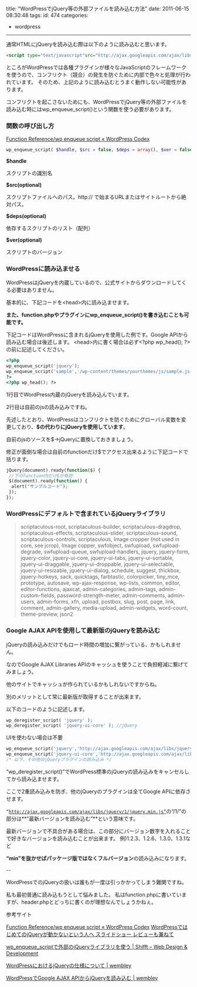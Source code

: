 title: "WordPressでjQuery等の外部ファイルを読み込む方法"
date: 2011-06-15 08:30:48
tags:
id: 474
categories:
- wordpress
---

通常HTMLにjQueryを読み込む際は以下のように読み込むと思います。

```html
<script type="text/javascript"src="http://ajax.googleapis.com/ajax/libs/jquery/1.4/jquery.min.js"></script>
```

ところがWordPressでは各種プラグインが様々なJavaScriptのフレームワークを使うので、コンフリクト（競合）の発生を防ぐために内部で色々と処理が行われています。
そのため、上記のように読み込むとうまく動作しない可能性があります。

コンフリクトを起こさないためにも、WordPressでjQuery等の外部ファイルを読み込む時にはwp_enqueue_script()という関数を使う必要があります。

### 関数の呼び出し方

[Function Reference/wp enqueue script « WordPress Codex](http://codex.wordpress.org/Function_Reference/wp_enqueue_script "Link to Function Reference/wp enqueue script « WordPress Codex")

```php
wp_enqueue_script( $handle, $src = false, $deps = array(), $ver = false );
```

**$handle**

スクリプトの識別名

**$src(optional)**

スクリプトファイルへのパス。http:// で始まるURLまたはサイトルートから絶対パス。

**$deps(optional)**

依存するスクリプトのリスト（配列）

**$ver(optional)**

スクリプトのバージョン

### WordPressに読み込ませる

WordPressはjQueryを内蔵しているので、公式サイトからダウンロードしてくる必要はありません。

基本的に、下記コードを&lt;head&gt;内に読み込ませます。

**また、function.phpやプラグインにwp_enqueue_script()を書き込むことも可能です。**

下記コードはWordPressに含まれるjQueryを使用した例です。Google APIから読み込む場合は後述します。
&lt;head&gt;内に書く場合は必ず&lt;?php wp_head(); ?&gt;の前に記述してください。

```php
<?php
wp_enqueue_script('jquery'); 
wp_enqueue_script('sample','/wp-content/themes/yourthemes/js/sample.js',array('jquery'),'0.1.0');
?>
<?php wp_head(); ?>
```

1行目でWordPress内蔵のjQueryを読み込んでいます。

2行目は自前のjsの読み込みですね。

先述したとおり、WordPressはコンフリクトを防ぐためにグローバル変数を変更しており、**$の代わりにjQueryを使用しています**。

自前のjsのソースを$→jQueryに置換しておきましょう。

修正が面倒な場合は自前のfunctionだけ$でアクセス出来るように下記コードで括ります。

```php
jQuery(document).ready(function($) {
 //下のfunction内だけ$が有効
 $(document).ready(function() {
  alert("サンプルコード");
 }); 
});
```

### WordPressにデフォルトで含まれているjQueryライブラリ

> scriptaculous-root, scriptaculous-builder, scriptaculous-dragdrop, scriptaculous-effects, scriptaculous-slider, scriptaculous-sound, scriptaculous-controls, scriptaculous, Image cropper (not used in core, see jcrop), Image copper, swfobject, swfupload, swfupload-degrade, swfupload-queue, swfupload-handlers, jquery, jquery-form, jquery-color, jquery-ui-core, jquery-ui-tabs, jquery-ui-sortable, jquery-ui-draggable, jquery-ui-droppable, jquery-ui-selectable, jquery-ui-resizable, jquery-ui-dialog, schedule, suggest, thickbox, jquery-hotkeys, sack, quicktags, farbtastic, colorpicker, tiny_mce, prototype, autosave, wp-ajax-response, wp-lists, common, editor, editor-functions, ajaxcat, admin-categories, admin-tags, admin-custom-fields, password-strength-meter, admin-comments, admin-users, admin-forms, xfn, upload, postbox, slug, post, page, link, comment, admin-gallery, media-upload, admin-widgets, word-count, theme-preview, json2

### Google AJAX APIを使用して最新版のjQueryを読み込む

jQueryの読み込みだけでもロード時間の増加に繋がっている、かもしれません。

なのでGoogle AJAX Libraries APIのキャッシュを使うことで負担軽減に繋げてみましょう。

他のサイトでキャッシュが作られているかもしれないですからね。

別のメリットとして常に最新版が取得することが出来ます。

以下のコードのように記述します。

```php
wp_deregister_script( 'jquery' );
wp_deregister_script( 'jquery-ui-core' ); //jQuery 
```
UIを使わない場合は不要

```php
wp_enqueue_script('jquery','http://ajax.googleapis.com/ajax/libs/jquery/1/jquery.min.js');
wp_enqueue_script('jquery-ui-core','http://ajax.googleapis.com/ajax/libs/jqueryui/1/jquery-ui.min.js', array('jquery'));
/* 以下、その他のjQueryプラグインの読み込み */
```

”wp_deregister_script()”でWordPress標準のjQueryの読み込みをキャンセルしてから読み込ませます。

ここで2重読み込みを防ぎ、他のjQueryのプラグインは全てGoogle APIに依存させます。

<code>“http://ajax.googleapis.com/ajax/libs/jquery/1/jquery.min.js”</code>の“/1/”の部分は**”最新バージョンを読み込む”**という意味です。

最新バージョンで不具合がある場合は、この部分にバージョン数字を入れることで好きなバージョンを読み込むことが出来ます。
例)1.2.3、1.2.6、1.3.0、1.3.1など

**“min”を抜かせばパッケージ版ではなくフルバージョン**の読み込みになります。

--

WordPressでのjQueryの扱いは誰もが一度は引っかかってしまう難関ですね。

私も最初普通に読み込もうとして悩みました。
私はfunction.phpに書いていますが、header.phpとどっちに書くのが理想なんでしょうかねぇ。

参考サイト

[Function Reference/wp enqueue script « WordPress Codex](http://codex.wordpress.org/Function_Reference/wp_enqueue_script "Link to Function Reference/wp enqueue script « WordPress Codex")
[WordPressではじめてのjQueryが動かないという人へ スライドショー レビューも兼ねて](http://webdesignrecipes.com/anythingslider-in-wordpress-with-jquery/ "Link to WordPressではじめてのjQueryが動かないという人へ スライドショー レビューも兼ねて")

[wp_enqueue_scriptで外部のjQueryライブラリを使う | Shifft – Web Design &amp; Development](http://www.shifft.in/blog/wordpress/using-wp_enqueue_script/ "Link to wp_enqueue_scriptで外部のjQueryライブラリを使う | Shifft – Web Design &amp; Development")

[WordPressにおけるjQueryの仕様について | wembley](http://www.wembley.jp/webdevelop/jquery-in-wordpress.html "Link to WordPressにおけるjQueryの仕様について | wembley")

[WordPressでGoogle AJAX APIからjQueryを読み込む | wembley](http://www.wembley.jp/webdevelop/googleapi-to-wordpress.html "Link to WordPressでGoogle AJAX APIからjQueryを読み込む | wembley")